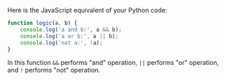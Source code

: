 Here is the JavaScript equivalent of your Python code:

```javascript
function logic(a, b) {
    console.log('a and b:', a && b);
    console.log('a or b:', a || b);
    console.log('not a:', !a);
}
```

In this function `&&` performs "and" operation, `||` performs "or" operation, and `!` performs "not" operation.
